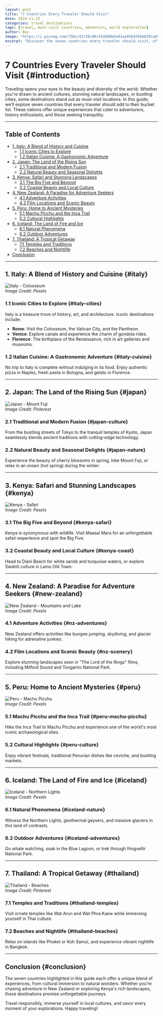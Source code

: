 ```yaml
---
layout: post
title: "7 Countries Every Traveler Should Visit"
date: 2024-11-23
categories: travel destinations
tags: [travel, must-visit countries, adventure, world exploration]
author: Baz
image: "https://i.pinimg.com/736x/43/28/80/432880b4a91ae856455b6829ca657b7e.jpg"
excerpt: "Discover the seven countries every traveler should visit, offering a blend of culture, nature, and adventure to enrich your globetrotting experience."
---
```


# 7 Countries Every Traveler Should Visit {#introduction}

Traveling opens your eyes to the beauty and diversity of the world. Whether you're drawn to ancient cultures, stunning natural landscapes, or bustling cities, some destinations stand out as must-visit locations. In this guide, we’ll explore seven countries that every traveler should add to their bucket list. These nations offer unique experiences that cater to adventurers, history enthusiasts, and those seeking tranquility.

---

## Table of Contents
- [1. Italy: A Blend of History and Cuisine](#italy)
  - [1.1 Iconic Cities to Explore](#italy-cities)
  - [1.2 Italian Cuisine: A Gastronomic Adventure](#italy-cuisine)
- [2. Japan: The Land of the Rising Sun](#japan)
  - [2.1 Traditional and Modern Fusion](#japan-culture)
  - [2.2 Natural Beauty and Seasonal Delights](#japan-nature)
- [3. Kenya: Safari and Stunning Landscapes](#kenya)
  - [3.1 The Big Five and Beyond](#kenya-safari)
  - [3.2 Coastal Beauty and Local Culture](#kenya-coast)
- [4. New Zealand: A Paradise for Adventure Seekers](#new-zealand)
  - [4.1 Adventure Activities](#nz-adventures)
  - [4.2 Film Locations and Scenic Beauty](#nz-scenery)
- [5. Peru: Home to Ancient Mysteries](#peru)
  - [5.1 Machu Picchu and the Inca Trail](#peru-machu-picchu)
  - [5.2 Cultural Highlights](#peru-culture)
- [6. Iceland: The Land of Fire and Ice](#iceland)
  - [6.1 Natural Phenomena](#iceland-nature)
  - [6.2 Outdoor Adventures](#iceland-adventures)
- [7. Thailand: A Tropical Getaway](#thailand)
  - [7.1 Temples and Traditions](#thailand-temples)
  - [7.2 Beaches and Nightlife](#thailand-beaches)
- [Conclusion](#conclusion)

---

## 1. Italy: A Blend of History and Cuisine {#italy}

![Italy - Colosseum](https://i.pinimg.com/736x/a2/03/0c/a2030c58de78d4422779b0c8677a447e.jpg)  
*Image Credit: Pexels*

### 1.1 Iconic Cities to Explore {#italy-cities}

Italy is a treasure trove of history, art, and architecture. Iconic destinations include:

- **Rome**: Visit the Colosseum, the Vatican City, and the Pantheon.  
- **Venice**: Explore canals and experience the charm of gondola rides.  
- **Florence**: The birthplace of the Renaissance, rich in art galleries and museums.

### 1.2 Italian Cuisine: A Gastronomic Adventure {#italy-cuisine}

No trip to Italy is complete without indulging in its food. Enjoy authentic pizza in Naples, fresh pasta in Bologna, and gelato in Florence.

---

## 2. Japan: The Land of the Rising Sun {#japan}

![Japan - Mount Fuji](https://i.pinimg.com/736x/1b/54/b6/1b54b6895b47b9c92121125505caf63a.jpg)  
*Image Credit: Pinterest*

### 2.1 Traditional and Modern Fusion {#japan-culture}

From the bustling streets of Tokyo to the tranquil temples of Kyoto, Japan seamlessly blends ancient traditions with cutting-edge technology.

### 2.2 Natural Beauty and Seasonal Delights {#japan-nature}

Experience the beauty of cherry blossoms in spring, hike Mount Fuji, or relax in an onsen (hot spring) during the winter.

---

## 3. Kenya: Safari and Stunning Landscapes {#kenya}

![Kenya - Safari](https://i.pinimg.com/474x/ef/8b/e0/ef8be0961b42fdcdae9711ee7d60e125.jpg)  
*Image Credit: Pexels*

### 3.1 The Big Five and Beyond {#kenya-safari}

Kenya is synonymous with wildlife. Visit Maasai Mara for an unforgettable safari experience and spot the Big Five.

### 3.2 Coastal Beauty and Local Culture {#kenya-coast}

Head to Diani Beach for white sands and turquoise waters, or explore Swahili culture in Lamu Old Town.

---

## 4. New Zealand: A Paradise for Adventure Seekers {#new-zealand}

![New Zealand - Mountains and Lake](https://i.pinimg.com/236x/f0/67/1f/f0671fbc040ad131372ff600b9015494.jpg)  
*Image Credit: Pexels*

### 4.1 Adventure Activities {#nz-adventures}

New Zealand offers activities like bungee jumping, skydiving, and glacier hiking for adrenaline junkies.

### 4.2 Film Locations and Scenic Beauty {#nz-scenery}

Explore stunning landscapes seen in "The Lord of the Rings" films, including Milford Sound and Tongariro National Park.

---

## 5. Peru: Home to Ancient Mysteries {#peru}

![Peru - Machu Picchu](https://i.pinimg.com/236x/44/e6/3f/44e63fd319fe4ca864502c5819b45a6e.jpg)  
*Image Credit: Pexels*

### 5.1 Machu Picchu and the Inca Trail {#peru-machu-picchu}

Hike the Inca Trail to Machu Picchu and experience one of the world's most iconic archaeological sites.

### 5.2 Cultural Highlights {#peru-culture}

Enjoy vibrant festivals, traditional Peruvian dishes like ceviche, and bustling markets.

---

## 6. Iceland: The Land of Fire and Ice {#iceland}

![Iceland - Northern Lights](https://i.pinimg.com/236x/27/0e/c1/270ec1fa0f6f6892a47de7d818c36e54.jpg)  
*Image Credit: Pexels*

### 6.1 Natural Phenomena {#iceland-nature}

Witness the Northern Lights, geothermal geysers, and massive glaciers in this land of contrasts.

### 6.2 Outdoor Adventures {#iceland-adventures}

Go whale watching, soak in the Blue Lagoon, or trek through Þingvellir National Park.

---

## 7. Thailand: A Tropical Getaway {#thailand}

![Thailand - Beaches](https://i.pinimg.com/236x/5f/9c/f8/5f9cf8d0b41a8676ff89177269c1391d.jpg)  
*Image Credit: Pinterest*

### 7.1 Temples and Traditions {#thailand-temples}

Visit ornate temples like Wat Arun and Wat Phra Kaew while immersing yourself in Thai culture.

### 7.2 Beaches and Nightlife {#thailand-beaches}

Relax on islands like Phuket or Koh Samui, and experience vibrant nightlife in Bangkok.

---

## Conclusion {#conclusion}

The seven countries highlighted in this guide each offer a unique blend of experiences, from cultural immersion to natural wonders. Whether you're chasing adventure in New Zealand or exploring Kenya's rich landscapes, these destinations promise unforgettable journeys.

Travel responsibly, immerse yourself in local cultures, and savor every moment of your explorations. Happy traveling!
